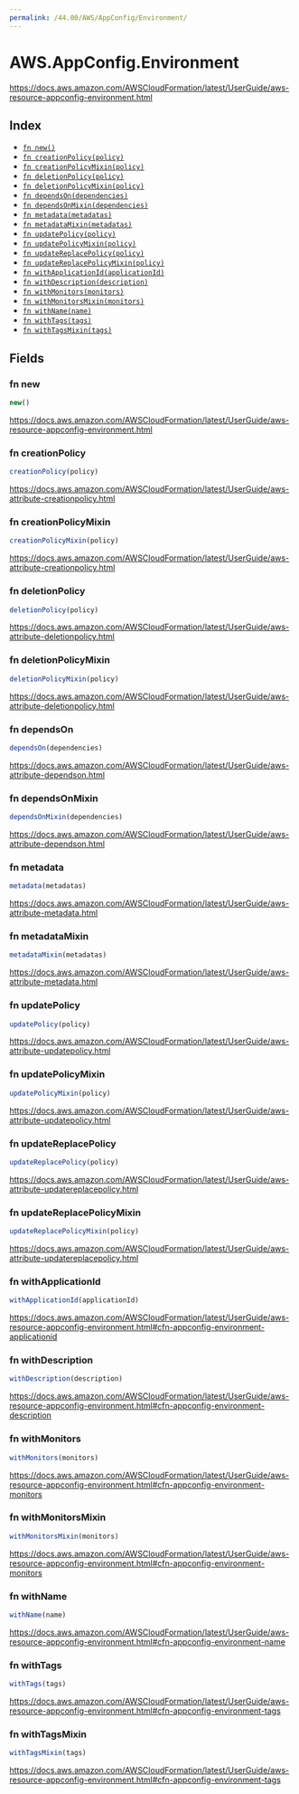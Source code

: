 ```yaml
---
permalink: /44.00/AWS/AppConfig/Environment/
---
```


# AWS.AppConfig.Environment

https://docs.aws.amazon.com/AWSCloudFormation/latest/UserGuide/aws-resource-appconfig-environment.html

## Index

* [`fn new()`](#fn-new)
* [`fn creationPolicy(policy)`](#fn-creationpolicy)
* [`fn creationPolicyMixin(policy)`](#fn-creationpolicymixin)
* [`fn deletionPolicy(policy)`](#fn-deletionpolicy)
* [`fn deletionPolicyMixin(policy)`](#fn-deletionpolicymixin)
* [`fn dependsOn(dependencies)`](#fn-dependson)
* [`fn dependsOnMixin(dependencies)`](#fn-dependsonmixin)
* [`fn metadata(metadatas)`](#fn-metadata)
* [`fn metadataMixin(metadatas)`](#fn-metadatamixin)
* [`fn updatePolicy(policy)`](#fn-updatepolicy)
* [`fn updatePolicyMixin(policy)`](#fn-updatepolicymixin)
* [`fn updateReplacePolicy(policy)`](#fn-updatereplacepolicy)
* [`fn updateReplacePolicyMixin(policy)`](#fn-updatereplacepolicymixin)
* [`fn withApplicationId(applicationId)`](#fn-withapplicationid)
* [`fn withDescription(description)`](#fn-withdescription)
* [`fn withMonitors(monitors)`](#fn-withmonitors)
* [`fn withMonitorsMixin(monitors)`](#fn-withmonitorsmixin)
* [`fn withName(name)`](#fn-withname)
* [`fn withTags(tags)`](#fn-withtags)
* [`fn withTagsMixin(tags)`](#fn-withtagsmixin)

## Fields

### fn new

```ts
new()
```

https://docs.aws.amazon.com/AWSCloudFormation/latest/UserGuide/aws-resource-appconfig-environment.html

### fn creationPolicy

```ts
creationPolicy(policy)
```

https://docs.aws.amazon.com/AWSCloudFormation/latest/UserGuide/aws-attribute-creationpolicy.html

### fn creationPolicyMixin

```ts
creationPolicyMixin(policy)
```

https://docs.aws.amazon.com/AWSCloudFormation/latest/UserGuide/aws-attribute-creationpolicy.html

### fn deletionPolicy

```ts
deletionPolicy(policy)
```

https://docs.aws.amazon.com/AWSCloudFormation/latest/UserGuide/aws-attribute-deletionpolicy.html

### fn deletionPolicyMixin

```ts
deletionPolicyMixin(policy)
```

https://docs.aws.amazon.com/AWSCloudFormation/latest/UserGuide/aws-attribute-deletionpolicy.html

### fn dependsOn

```ts
dependsOn(dependencies)
```

https://docs.aws.amazon.com/AWSCloudFormation/latest/UserGuide/aws-attribute-dependson.html

### fn dependsOnMixin

```ts
dependsOnMixin(dependencies)
```

https://docs.aws.amazon.com/AWSCloudFormation/latest/UserGuide/aws-attribute-dependson.html

### fn metadata

```ts
metadata(metadatas)
```

https://docs.aws.amazon.com/AWSCloudFormation/latest/UserGuide/aws-attribute-metadata.html

### fn metadataMixin

```ts
metadataMixin(metadatas)
```

https://docs.aws.amazon.com/AWSCloudFormation/latest/UserGuide/aws-attribute-metadata.html

### fn updatePolicy

```ts
updatePolicy(policy)
```

https://docs.aws.amazon.com/AWSCloudFormation/latest/UserGuide/aws-attribute-updatepolicy.html

### fn updatePolicyMixin

```ts
updatePolicyMixin(policy)
```

https://docs.aws.amazon.com/AWSCloudFormation/latest/UserGuide/aws-attribute-updatepolicy.html

### fn updateReplacePolicy

```ts
updateReplacePolicy(policy)
```

https://docs.aws.amazon.com/AWSCloudFormation/latest/UserGuide/aws-attribute-updatereplacepolicy.html

### fn updateReplacePolicyMixin

```ts
updateReplacePolicyMixin(policy)
```

https://docs.aws.amazon.com/AWSCloudFormation/latest/UserGuide/aws-attribute-updatereplacepolicy.html

### fn withApplicationId

```ts
withApplicationId(applicationId)
```

https://docs.aws.amazon.com/AWSCloudFormation/latest/UserGuide/aws-resource-appconfig-environment.html#cfn-appconfig-environment-applicationid

### fn withDescription

```ts
withDescription(description)
```

https://docs.aws.amazon.com/AWSCloudFormation/latest/UserGuide/aws-resource-appconfig-environment.html#cfn-appconfig-environment-description

### fn withMonitors

```ts
withMonitors(monitors)
```

https://docs.aws.amazon.com/AWSCloudFormation/latest/UserGuide/aws-resource-appconfig-environment.html#cfn-appconfig-environment-monitors

### fn withMonitorsMixin

```ts
withMonitorsMixin(monitors)
```

https://docs.aws.amazon.com/AWSCloudFormation/latest/UserGuide/aws-resource-appconfig-environment.html#cfn-appconfig-environment-monitors

### fn withName

```ts
withName(name)
```

https://docs.aws.amazon.com/AWSCloudFormation/latest/UserGuide/aws-resource-appconfig-environment.html#cfn-appconfig-environment-name

### fn withTags

```ts
withTags(tags)
```

https://docs.aws.amazon.com/AWSCloudFormation/latest/UserGuide/aws-resource-appconfig-environment.html#cfn-appconfig-environment-tags

### fn withTagsMixin

```ts
withTagsMixin(tags)
```

https://docs.aws.amazon.com/AWSCloudFormation/latest/UserGuide/aws-resource-appconfig-environment.html#cfn-appconfig-environment-tags